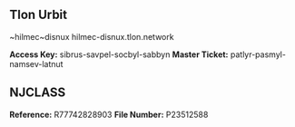## Tlon Urbit
~hilmec~disnux 
hilmec-disnux.tlon.network

**Access Key:** sibrus-savpel-socbyl-sabbyn
**Master Ticket:** patlyr-pasmyl-namsev-latnut

## NJCLASS
**Reference:** R77742828903
**File Number:** P23512588

